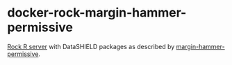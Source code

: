 # docker-rock-margin-hammer-permissive

[Rock R server](https://www.obiba.org/pages/products/rock/) with DataSHIELD packages as described by [margin-hammer-permissive](https://datashield.org/help/standard-profiles-and-plaforms).
